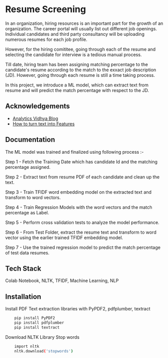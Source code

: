 
# Resume Screening

In an organization, hiring resources is an important part for the growth of an 
organization. The career portal will usually list out different job openings.
Individual candidates and third party consultancy will be uploading numerous
resumes for each job profile.

However, for the hiring comititee, going through each of the resume and 
selecting the candidate for interview is a tedious manual process.

Till date, hiring team has been assigning matching percentage to the candidate's
resume according to the match to the exxact job description (JD). However, going
through each resume is still a time taking process.

In this project, we introduce a ML model, which can extract text from resume and
will predict the match percentage with respect to the JD.


## Acknowledgements

 - [Analytics Vidhya Blog](https://www.analyticsvidhya.com/blog/2021/06/resume-screening-with-natural-language-processing-in-python/)
 - [How to turn text into Features](https://towardsdatascience.com/how-to-turn-text-into-features-478b57632e99)

  
## Documentation

The ML model was trained and finalized using following process :-

Step 1 - Fetch the Training Date which has candidate Id and the matching 
percentage assigned.

Step 2 - Extract text from resume PDF of each candidate and clean up the text.

Step 3 - Train TFIDF word embedding model on the extracted text and transform to word vectors.

Step 4 - Train Regression Models with the word vectors and the match percentage
as Label.

Step 5 - Perform cross validation tests to analyze the model performance.

Step 6 - From Test Folder, extract the resume text and transform to word vector
using the earlier trained TFIDF embedding model.

Step 7 - Use the trained regression model to predict the match percentage of test data resumes.

  
## Tech Stack

Colab Notebook, NLTK, TFIDF, Machine Learning, NLP

  
## Installation

Install PDF Text extraction libraries with PyPDF2, pdfplumber, textract

```bash
    pip install PyPDF2
    pip install pdfplumber
    pip install textract

```

Download NLTK Library Stop words

```bash
    import nltk
    nltk.download('stopwords')
```
    
